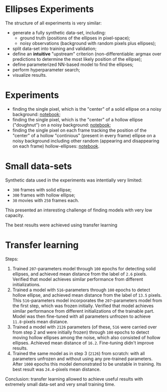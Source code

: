 # Ellipses Experiments

The structure of all experiments is very similar:

- generate a fully synthetic data-set, including:
  - ground truth (positions of the ellipses in pixel-space);
  - noisy observations (background with random pixels plus ellipses);
- split data-set into training and validation;
- define an **intuitive** "upstream" criterion (non-differentiable: argmax over predictions to determine the most likely position of the ellipse);
- define parameterized NN-based model to find the ellipses;
- perform hyperparameter search;
- visualize results.

# Experiments

- finding the single pixel, which is the "center" of a solid ellipse on a noisy background: [notebook](ellipse/Ellipses%20Experiments.ipynb#Detecting-the-position-of-a-single-ellipse-on-a-noisy-background);
- finding the single pixel, which is the "center" of a hollow ellipse ("doughnut") on a noisy background: [notebook](ellipse/Ellipses%20Experiments.ipynb#Hollow-Ellipse);
- finding the single pixel on each frame tracking the position of the "center" of a hollow "continious" (present in every frame) ellipse on a noisy background including other random (appearing and disappearing on each frame) hollow-ellipses: [notebook](ellipse/Ellipses%20Experiments.ipynb#Moving-ellipses).

# Small data-sets

Synthetic data used in the experiments was intentially very limited:

- `300` frames with solid ellipse;
- `300` frames with hollow ellipse;
- `30` movies with `250` frames each.

This presented an interesting challenge of finding models with very low capacity.

The best results were achieved using transfer learning

# Transfer learning

Steps:

1. Trained `207`-parameters model through `100` epochs for detecting solid ellipses, and achieved mean distance from the label of `2.6` pixels. Verified that model achieves similar performance from different initializations.
2. Trained a model with `516`-parameters through `100` epochs to detect hollow ellipse, and achieved mean distance from the label of `13.5` pixels. This `516`-parameters model incorporates the `207`-parameters model from the first step, which was frozen initially.  Verified that model achieves similar performance from different initializations of the trainable part. Model was then fine-tuned with all parameters unfrozen to achieve `11.8`-pixels mean distance.
3. Trained a model with `2126` parameters (of these, `516` were carried over from step 2 and were initially frozen) through `100` epochs to detect moving hollow ellipses among the noise, which also consisted of hollow ellipses. Achieved mean distance of `16.2`. Fine-tuning didn't improve results.
4. Trained the same model as in step 3 (`2126`) from scratch: with all parameters unfrozen and without using any pre-trained parameters. After `1000` epochs this model demonstrated to be unstable in training. Its best result was `24.4`-pixels mean distance.

Conclusion: transfer learning allowed to achieve useful results with extremely small data-set and very small training time.
